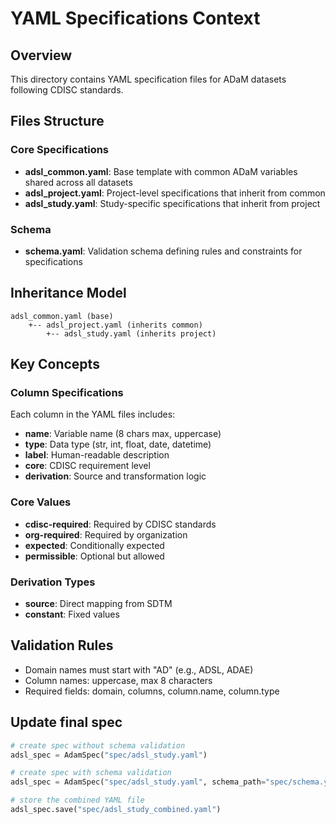 # YAML Specifications Context

## Overview
This directory contains YAML specification files for ADaM datasets following CDISC standards.

## Files Structure

### Core Specifications
- **adsl_common.yaml**: Base template with common ADaM variables shared across all datasets
- **adsl_project.yaml**: Project-level specifications that inherit from common
- **adsl_study.yaml**: Study-specific specifications that inherit from project

### Schema
- **schema.yaml**: Validation schema defining rules and constraints for specifications

## Inheritance Model
```
adsl_common.yaml (base)
    +-- adsl_project.yaml (inherits common)
        +-- adsl_study.yaml (inherits project)
```

## Key Concepts

### Column Specifications
Each column in the YAML files includes:
- **name**: Variable name (8 chars max, uppercase)
- **type**: Data type (str, int, float, date, datetime)
- **label**: Human-readable description
- **core**: CDISC requirement level
- **derivation**: Source and transformation logic

### Core Values
- **cdisc-required**: Required by CDISC standards
- **org-required**: Required by organization
- **expected**: Conditionally expected
- **permissible**: Optional but allowed

### Derivation Types
- **source**: Direct mapping from SDTM
- **constant**: Fixed values

## Validation Rules
- Domain names must start with "AD" (e.g., ADSL, ADAE)
- Column names: uppercase, max 8 characters
- Required fields: domain, columns, column.name, column.type

## Update final spec 

```python
# create spec without schema validation 
adsl_spec = AdamSpec("spec/adsl_study.yaml")

# create spec with schema validation
adsl_spec = AdamSpec("spec/adsl_study.yaml", schema_path="spec/schema.yaml")

# store the combined YAML file
adsl_spec.save("spec/adsl_study_combined.yaml")
```